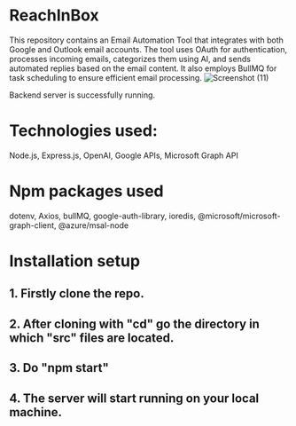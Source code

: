 # ReachInBox

This repository contains an Email Automation Tool that integrates with both Google and Outlook email accounts. The tool uses OAuth for authentication, processes incoming emails, categorizes them using AI, and sends automated replies based on the email content. It also employs BullMQ for task scheduling to ensure efficient email processing.
![Screenshot (11)](https://github.com/aaron1-z/ReachInBox/assets/77638360/5a024269-1e0d-425d-9d31-0d9fc3ab94a5)

Backend server is successfully running.

# Technologies used:
Node.js, Express.js, OpenAI, Google APIs, Microsoft Graph API
 # Npm packages used
dotenv, Axios, bullMQ, google-auth-library, ioredis, 
@microsoft/microsoft-graph-client, @azure/msal-node

# Installation setup
## 1. Firstly clone the repo. 
## 2. After cloning with "cd" go the directory in which "src" files are located. 
## 3. Do "npm start" 
## 4. The server will start running on your local machine. 
